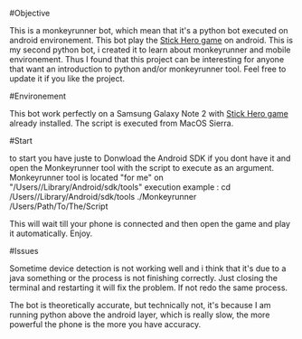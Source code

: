 #Objective

This is a monkeyrunner bot, which mean that it's a python bot executed on android environement.
This bot play the [Stick Hero game](https://play.google.com/store/apps/details?id=com.ketchapp.stickhero) on android.
This is my second python bot, i created it to learn about monkeyrunner and mobile environement. Thus I found that this project can be interesting for anyone that want an introduction to python and/or monkeyrunner tool.
Feel free to update it if you like the project.

#Environement

This bot work perfectly on a Samsung Galaxy Note 2 with [Stick Hero game](https://play.google.com/store/apps/details?id=com.ketchapp.stickhero) already installed.
The script is executed from MacOS Sierra.


#Start

to start you have juste to Donwload the Android SDK if you dont have it and open the Monkeyrunner tool with the script to execute as an argument.
Monkeyrunner tool is located "for me" on "/Users/<UserName>/Library/Android/sdk/tools"
execution example :
cd /Users/<UserName>/Library/Android/sdk/tools
./Monkeyrunner /Users/Path/To/The/Script

This will wait till your phone is connected and then open the game and play it automatically.
Enjoy.

#Issues

Sometime device detection is not working well and i think that it's due to a java something or the process is not finishing correctly. Just closing the terminal and restarting it will fix the problem. If not redo the same process.

The bot is theoretically accurate, but technically not, it's because I am running python above the android layer, which is really slow, the more powerful the phone is the more you have accuracy.